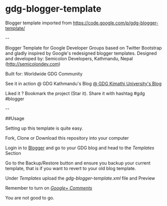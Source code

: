 gdg-blogger-template
====================

Blogger template imported from https://code.google.com/p/gdg-blogger-template/

--

Blogger Template for Google Developer Groups based on Twitter Bootstrap and gladly inspired by Google's redesigned blogger templates. Designed and developed by: Semicolon Developers, Kathmandu, Nepal (http://semicolondev.com)

Built for: Worldwide GDG Community

See it in action @ GDG Kathmandu's Blog [@ GDG Kimathi University's Blog](http://gdgkimathiuniversity.blogspot.com)

Liked it ? Bookmark the project (Star it). Share it with hashtag #gdg #blogger

--

##Usage

Setting up this template is quite easy.

Fork, Clone or Download this repository into your computer

Login in to [Blogger](http://blogger.com) and go to your GDG blog and head to the *Templates* Section

Go to the Backup/Restore button and ensure you backup your current template, that is if you want to revert to your old
blog template.

Under *Templates* upload the *gdg-blogger-template.xml* file and Preview

Remember to turn on [*Google+ Comments*](https://support.google.com/blogger/answer/2677294) 

You are not good to go.